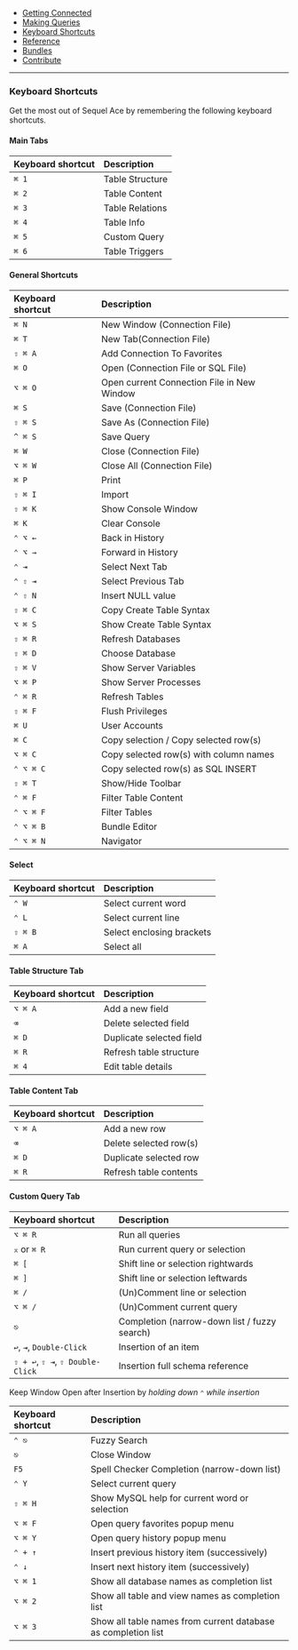 -   [Getting Connected](get-started/)
-   [Making Queries](queries.html)
-   [Keyboard Shortcuts](shortcuts.html)
-   [Reference](ref/)
-   [Bundles](bundles/)
-   [Contribute](contribute/)

<hr>

### Keyboard Shortcuts

Get the most out of Sequel Ace by remembering the following keyboard shortcuts.

#### Main Tabs

| Keyboard shortcut | Description     |
| :---------------- | :-------------- |
| `⌘ 1`             | Table Structure |
| `⌘ 2`             | Table Content   |
| `⌘ 3`             | Table Relations |
| `⌘ 4`             | Table Info      |
| `⌘ 5`             | Custom Query    |
| `⌘ 6`             | Table Triggers  |

#### General Shortcuts

| Keyboard shortcut | Description                                |
| :---------------- | :----------------------------------------- |
| `⌘ N`             | New Window (Connection File)               |
| `⌘ T`             | New Tab(Connection File)                   |
| `⇧ ⌘ A`           | Add Connection To Favorites                |
| `⌘ O`             | Open (Connection File or SQL File)         |
| `⌥ ⌘ O`           | Open current Connection File in New Window |
| `⌘ S`             | Save (Connection File)                     |
| `⇧ ⌘ S`           | Save As (Connection File)                  |
| `^ ⌘ S`           | Save Query                                 |
| `⌘ W`             | Close (Connection File)                    |
| `⌥ ⌘ W`           | Close All (Connection File)                |
| `⌘ P`             | Print                                      |
| `⇧ ⌘ I`           | Import                                     |
| `⇧ ⌘ K`           | Show Console Window                        |
| `⌘ K`             | Clear Console                              |
| `⌃ ⌥ ←`           | Back in History                            |
| `⌃ ⌥ →`           | Forward in History                         |
| `⌃ ⇥`             | Select Next Tab                            |
| `⌃ ⇧ ⇥`           | Select Previous Tab                        |
| `⌃ ⇧ N`           | Insert NULL value                          |
| `⇧ ⌘ C`           | Copy Create Table Syntax                   |
| `⌥ ⌘ S`           | Show Create Table Syntax                   |
| `⇧ ⌘ R`           | Refresh Databases                          |
| `⇧ ⌘ D`           | Choose Database                            |
| `⇧ ⌘ V`           | Show Server Variables                      |
| `⌥ ⌘ P`           | Show Server Processes                      |
| `⌃ ⌘ R`           | Refresh Tables                             |
| `⇧ ⌘ F`           | Flush Privileges                           |
| `⌘ U`             | User Accounts                              |
| `⌘ C`             | Copy selection / Copy selected row(s)      |
| `⌥ ⌘ C`           | Copy selected row(s) with column names     |
| `⌃ ⌥ ⌘ C`         | Copy selected row(s) as SQL INSERT         |
| `⇧ ⌘ T`           | Show/Hide Toolbar                          |
| `⌃ ⌘ F`           | Filter Table Content                       |
| `⌃ ⌥ ⌘ F`         | Filter Tables                              |
| `⌃ ⌥ ⌘ B`         | Bundle Editor                              |
| `⌃ ⌥ ⌘ N`         | Navigator                                  |

#### Select

| Keyboard shortcut | Description               |
| :---------------- | :------------------------ |
| `⌃ W`             | Select current word       |
| `⌃ L`             | Select current line       |
| `⇧ ⌘ B`           | Select enclosing brackets |
| `⌘ A`             | Select all                |

#### Table Structure Tab

| Keyboard shortcut | Description              |
| :---------------- | :----------------------- |
| `⌥ ⌘ A`           | Add a new field          |
| `⌫`               | Delete selected field    |
| `⌘ D`             | Duplicate selected field |
| `⌘ R`             | Refresh table structure  |
| `⌘ 4`             | Edit table details       |

#### Table Content Tab

| Keyboard shortcut | Description            |
| :---------------- | :--------------------- |
| `⌥ ⌘ A`           | Add a new row          |
| `⌫`               | Delete selected row(s) |
| `⌘ D`             | Duplicate selected row |
| `⌘ R`             | Refresh table contents |

#### Custom Query Tab

| Keyboard shortcut                | Description                                  |
| :------------------------------- | :------------------------------------------- |
| `⌥ ⌘ R`                          | Run all queries                              |
| `⌅` or `⌘ R`                     | Run current query or selection               |
| `⌘ [`                            | Shift line or selection rightwards           |
| `⌘ ]`                            | Shift line or selection leftwards            |
| `⌘ /`                            | (Un)Comment line or selection                |
| `⌥ ⌘ /`                          | (Un)Comment current query                    |
| `⎋`                              | Completion (narrow-down list / fuzzy search) |
| `↩`, `⇥`, `Double-Click`         | Insertion of an item                         |
| `⇧ + ↩`, `⇧ ⇥`, `⇧ Double-Click` | Insertion full schema reference              |

Keep Window Open after Insertion by _holding down `⌃` while insertion_

| Keyboard shortcut | Description                                                   |
| :---------------- | :------------------------------------------------------------ |
| `⌃ ⎋`             | Fuzzy Search                                                  |
| `⎋`               | Close Window                                                  |
| `F5`              | Spell Checker Completion (narrow-down list)                   |
| `⌃ Y`             | Select current query                                          |
| `⇧ ⌘ H`           | Show MySQL help for current word or selection                 |
| `⌥ ⌘ F`           | Open query favorites popup menu                               |
| `⌥ ⌘ Y`           | Open query history popup menu                                 |
| `⌃ + ↑`           | Insert previous history item (successively)                   |
| `⌃ ↓`             | Insert next history item (successively)                       |
| `⌥ ⌘ 1`           | Show all database names as completion list                    |
| `⌥ ⌘ 2`           | Show all table and view names as completion list              |
| `⌥ ⌘ 3`           | Show all table names from current database as completion list |
